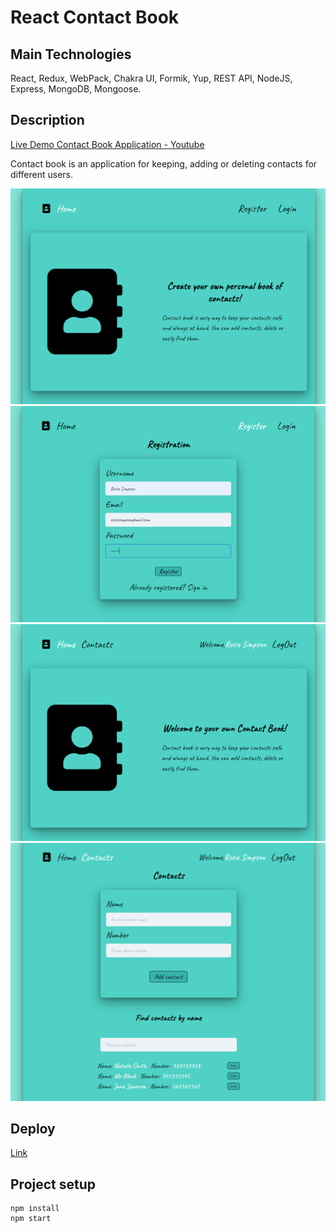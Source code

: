 # React Contact Book

## Main Technologies

React, Redux, WebPack, Chakra UI, Formik, Yup, REST API, NodeJS, Express, MongoDB, Mongoose.

## Description

[Live Demo Contact Book Application - Youtube](https://youtu.be/SRUNXeeRg7Y)

Contact book is an application for keeping, adding or deleting contacts for different users.

![Home page](./assets/home-page.png)
![Registration page](./assets/registration-page.png)
![Private home page](./assets/private-home-page.png)
![Contacts page](./assets/contacts-page.png)


## Deploy

[Link](https://olgamykhailova.github.io/react-phonebook/)

## Project setup

```
npm install
npm start
```

